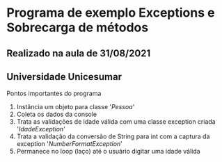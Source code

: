 # Programa de exemplo  Exceptions e Sobrecarga de métodos
## Realizado na aula de 31/08/2021
## Universidade Unicesumar

Pontos importantes do programa
1. Instância um objeto para classe '_Pessoa_'
2. Coleta os dados da console
3. Trata as validações de idade válida com uma classe exception criada '_IdadeException_'
4. Trata a validação da conversão de String para int com a captura da exception '_NumberFormatException_' 
5. Permanece no loop (laço) até o usuário digitar uma idade válida

